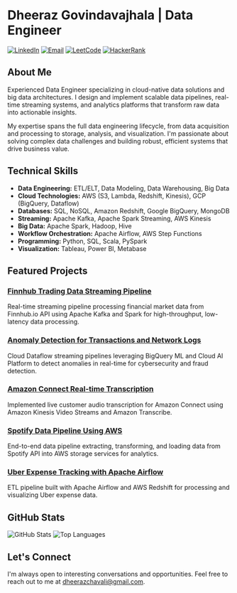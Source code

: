 # Dheeraz Govindavajhala | Data Engineer

[![LinkedIn](https://img.shields.io/badge/LinkedIn-Connect-blue?style=flat&logo=linkedin)](https://www.linkedin.com/in/dheerazchavali/)
[![Email](https://img.shields.io/badge/Email-Contact-red?style=flat&logo=gmail)](mailto:dheerazchavali@gmail.com)
[![LeetCode](https://img.shields.io/badge/LeetCode-Profile-orange?style=flat&logo=leetcode)](https://leetcode.com/dheeraz07/)
[![HackerRank](https://img.shields.io/badge/HackerRank-Profile-green?style=flat&logo=hackerrank)](https://www.hackerrank.com/dheerazchavali)

## About Me

Experienced Data Engineer specializing in cloud-native data solutions and big data architectures. I design and implement scalable data pipelines, real-time streaming systems, and analytics platforms that transform raw data into actionable insights.

My expertise spans the full data engineering lifecycle, from data acquisition and processing to storage, analysis, and visualization. I'm passionate about solving complex data challenges and building robust, efficient systems that drive business value.

## Technical Skills

- **Data Engineering:** ETL/ELT, Data Modeling, Data Warehousing, Big Data
- **Cloud Technologies:** AWS (S3, Lambda, Redshift, Kinesis), GCP (BigQuery, Dataflow)
- **Databases:** SQL, NoSQL, Amazon Redshift, Google BigQuery, MongoDB
- **Streaming:** Apache Kafka, Apache Spark Streaming, AWS Kinesis
- **Big Data:** Apache Spark, Hadoop, Hive
- **Workflow Orchestration:** Apache Airflow, AWS Step Functions
- **Programming:** Python, SQL, Scala, PySpark
- **Visualization:** Tableau, Power BI, Metabase

## Featured Projects

### [Finnhub Trading Data Streaming Pipeline](https://github.com/dheeraz07/Finnhub-trading-Data-Streaming-Pipeline)
Real-time streaming pipeline processing financial market data from Finnhub.io API using Apache Kafka and Spark for high-throughput, low-latency data processing.

### [Anomaly Detection for Transactions and Network Logs](https://github.com/dheeraz07/Anomaly-Detection-in-Transactions-and-Netflow-logs)
Cloud Dataflow streaming pipelines leveraging BigQuery ML and Cloud AI Platform to detect anomalies in real-time for cybersecurity and fraud detection.

### [Amazon Connect Real-time Transcription](https://github.com/dheeraz07/Amazon-Connect-Real-time-Transcription)
Implemented live customer audio transcription for Amazon Connect using Amazon Kinesis Video Streams and Amazon Transcribe.

### [Spotify Data Pipeline Using AWS](https://github.com/dheeraz07/Spotify-Data-Pipeline-Using-AWS)
End-to-end data pipeline extracting, transforming, and loading data from Spotify API into AWS storage services for analytics.

### [Uber Expense Tracking with Apache Airflow](https://github.com/dheeraz07/Tracking-Uber-expenses-using-Apache-Airflow)
ETL pipeline built with Apache Airflow and AWS Redshift for processing and visualizing Uber expense data.

## GitHub Stats

![GitHub Stats](https://github-readme-stats.vercel.app/api?username=dheeraz07&show_icons=true&theme=radical)
![Top Languages](https://github-readme-stats.vercel.app/api/top-langs/?username=dheeraz07&layout=compact&theme=radical)

## Let's Connect
I'm always open to interesting conversations and opportunities. Feel free to reach out to me at dheerazchavali@gmail.com.